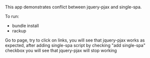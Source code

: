 This app demonstrates conflict between jquery-pjax and single-spa.

To run:

- bundle install
- rackup

Go to page, try to click on links, you will see that jquery-pjax works as expected, after adding single-spa script by checking "add single-spa" checkbox you will see that jquery-pjax will stop working